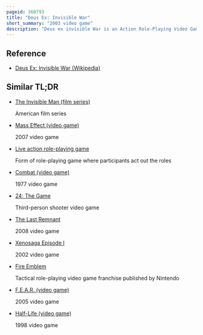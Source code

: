 ```yaml
---
pageid: 360793
title: "Deus Ex: Invisible War"
short_summary: "2003 video game"
description: "Deus ex invisible War is an Action Role-Playing Video Game developed by Ion Storm in 2003 and published by eidos Interactive for microsoft Windows and Xbox. It is the second Game in the Deus Ex Series. The gameplay—combining first-person Shooter, Stealth, and role-playing Elements—Features Exploration and Combat in Environments connected to multiple city-based Hubs, in Addition to Quests that can be completed in a Variety of Ways and flexible Character Customization. Conversations between Characters feature a Variety of Responses, with Options in Conversations at crucial Story Points affecting how some Events play out."
---
```


## Reference

- [Deus Ex: Invisible War (Wikipedia)](https://en.wikipedia.org/?curid=360793)

## Similar TL;DR

- [The Invisible Man (film series)](/tldr/en/the-invisible-man-film-series)

  American film series

- [Mass Effect (video game)](/tldr/en/mass-effect-video-game)

  2007 video game

- [Live action role-playing game](/tldr/en/live-action-role-playing-game)

  Form of role-playing game where participants act out the roles

- [Combat (video game)](/tldr/en/combat-video-game)

  1977 video game

- [24: The Game](/tldr/en/24-the-game)

  Third-person shooter video game

- [The Last Remnant](/tldr/en/the-last-remnant)

  2008 video game

- [Xenosaga Episode I](/tldr/en/xenosaga-episode-i)

  2002 video game

- [Fire Emblem](/tldr/en/fire-emblem)

  Tactical role-playing video game franchise published by Nintendo

- [F.E.A.R. (video game)](/tldr/en/fear-video-game)

  2005 video game

- [Half-Life (video game)](/tldr/en/half-life-video-game)

  1998 video game
